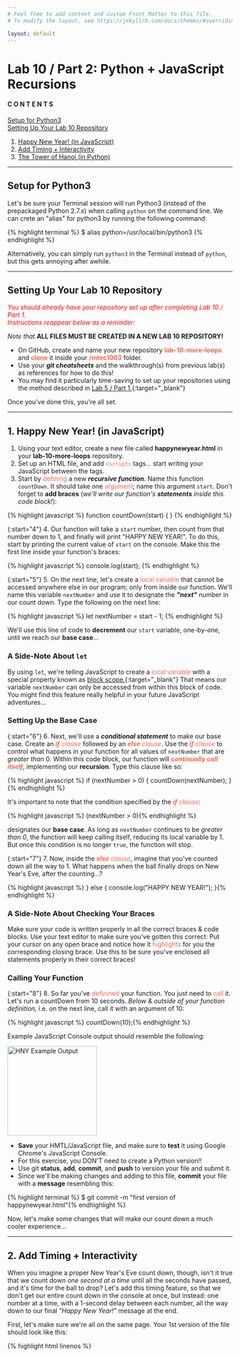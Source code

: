 ```yaml
---
# Feel free to add content and custom Front Matter to this file.
# To modify the layout, see https://jekyllrb.com/docs/themes/#overriding-theme-defaults

layout: default
---
```


<script src="https://cdn.mathjax.org/mathjax/latest/MathJax.js?config=TeX-AMS-MML_HTMLorMML" type="text/javascript"></script>
<!-- http://www.iangoodfellow.com/blog/jekyll/markdown/tex/2016/11/07/latex-in-markdown.html -->

# Lab 10 / Part 2: Python + JavaScript Recursions     

#### C O N T E N T S  
<a href="#setup">Setup for Python3</a>  
<a href="#repo">Setting Up Your Lab 10 Repository</a>
1. <a href="#hny">Happy New Year! (in JavaScript)</a>
2. <a href="#timing">Add Timing + Interactivity</a>
3. <a href="#hanoi">The Tower of Hanoi (in Python)</a>
<!-- 4. <a href="#bmi">Calculating Body Mass Index  (BMI) in Python</a> -->

* * *

<a id="setup"></a>
## Setup for Python3   

Let's be sure your Terminal session will run Python3 (instead of the prepackaged Python 2.7.x) when calling `python` on the command line. We can crete an "alias" for python3 by running the following command:  

  {% highlight terminal %}
  $ alias python=/usr/local/bin/python3 {% endhighlight %}

Alternatively, you can simply run `python3` in the Terminal instead of `python`, but this gets annoying after awhile.  

* * *  

<a id="repo"></a>
## Setting Up Your Lab 10 Repository  

<span style="color: red;">_You should already have your repository set up after completing Lab 10 / Part 1.<br>Instructions reappear below as a reminder:_</span>   

_Note that_ **ALL FILES MUST BE CREATED IN A NEW LAB 10 REPOSITORY!**  
* On GitHub, create and name your new repository <span style="color: tomato;">**lab-10-more-loops**</span> and <span style="color: tomato;">**clone**</span> it inside your <span style="color: tomato;">**/mtec1003**</span> folder.  
* Use your _**git cheatsheets**_ and the walkthrough(s) from previous lab(s) as references for how to do this!  
* You may find it particularly time-saving to set up your repositories using the method described in [Lab 5 / Part 1.](https://einbahnstrasse.github.io/Goldford-MTEC1003-OL04/labs/05/lab-05-part1-js-basics.html){:target="_blank"}  

Once you've done this, you're all set.  

* * *  

<a id="hny"></a>
## 1. Happy New Year! (in JavaScript)  

1. Using your text editor, create a new file called **happynewyear.html** in your **lab-10-more-loops** repository.  
2. Set up an HTML file, and add <span style="color: tomato;">`<script>`</span> tags… start writing your JavaScript between the tags.  
3. Start by <span style="color: tomato;">defining</span> a new _**recursive function**_. Name this function `countDown`. It should take one <span style="color: tomato;">argument</span>; name this argument `start`. Don't forget to **add braces** (_we'll write our function's **statements** inside this code block!_):  

{% highlight javascript %}
function countDown(start) {
  } {% endhighlight %}

{:start="4"}
4. Our function will take a `start` number, then count from that number down to 1, and finally will print "HAPPY NEW YEAR!". To do this, start by printing the current value of `start` on the console. Make this the first line inside your function's braces:  

{% highlight javascript %}
console.log(start); {% endhighlight %}

{:start="5"}
5. On the next line, let's create a <span style="color: tomato;">local variable</span> that cannot be accessed anywhere else in our program; only from inside our function. We'll name this variable `nextNumber` and use it to designate the _**"next"**_ number in our count down. Type the following on the next line:  

{% highlight javascript %}
let nextNumber = start - 1; {% endhighlight %}

We'll use this line of code to **decrement** our `start` variable, one-by-one, until we reach our **base case**...  

### A Side-Note About `let`  

By using `let`, we're telling JavaScript to create a <span style="color: tomato;">local variable</span> with a special property known as [block scope.](https://www.w3schools.com/js/js_let.asp){:target="_blank"} That means our variable `nextNumber` can only be accessed from within this block of code. You might find this feature really helpful in your future JavaScript adventures...  

### Setting Up the Base Case    

{:start="6"}
6. Next, we'll use a _**conditional statement**_ to make our base case. Create an <span style="color: tomato;">_**if** clause_</span> followed by an <span style="color: tomato;">_**else** clause_</span>. Use the <span style="color: tomato;">_**if** clause_</span> to control what happens in your function for all values of `nextNumber` that are _greater than_ 0. Within this code block, our function will <span style="color: tomato;">_**continually call itself**_</span>, implementing our **recursion**. Type this clause like so:  

{% highlight javascript %}
if (nextNumber > 0) {
    countDown(nextNumber);
} {% endhighlight %}

It's important to note that the condition specified by the <span style="color: tomato;">_**if** clause_</span>:  

{% highlight javascript %}
(nextNumber > 0){% endhighlight %}

designates our **base case**. As long as `nextNumber` continues to be _greater than 0_, the function will keep calling itself, reducing its local variable by 1. But once this condition is no longer `true`, the function will stop.  

{:start="7"}
7. Now, inside the <span style="color: tomato;">_**else** clause_</span>, imagine that you've counted down all the way to 1. What happens when the ball finally drops on New Year's Eve, after the counting...?

{% highlight javascript %}
} else {
  console.log("HAPPY NEW YEAR!");
}{% endhighlight %}

### A Side-Note About Checking Your Braces  

Make sure your code is written properly in all the correct braces & code blocks. Use your text editor to make sure you've gotten this correct: Put your cursor on any open brace and notice how it <span style="color: tomato;">highlights</span> for you the corresponding closing brace. Use this to be sure you've enclosed all statements properly in their correct braces!  

### Calling Your Function  

{:start="8"}
8. So far you've <span style="color: tomato;">definined</span> your function. You just need to <span style="color: tomato;">call</span> it. Let's run a countDown from 10 seconds. _Below & outside of your function definition,_ i.e. on the next line, call it with an argument of 10:  

{% highlight javascript %}
countDown(10);{% endhighlight %}

Example JavaScript Console output should resemble the following:

<img src="/Goldford-MTEC1003-OL78/assets/hny.jsconsole.output.png" alt="HNY Example Output" width="200px">  

* **Save** your HMTL/JavaScript file, and make sure to **test** it using Google Chrome's JavaScript Console.  
* For this exercise, you DON'T need to create a Python version!!  
* Use git **status**, **add**, **commit**, and **push** to version your file and submit it.  
* Since we'll be making changes and adding to this file, **commit** your file with a **message** resembling this:  

{% highlight terminal %}
$ git commit -m "first version of happynewyear.html"{% endhighlight %}

Now, let's make some changes that will make our count down a much cooler experience...

* * *

<a id="timing"></a>
## 2. Add Timing + Interactivity  

When you imagine a proper New Year's Eve count down, though, isn't it true that we count down _one second at a time_ until all the seconds have passed, and it's time for the ball to drop? Let's add this timing feature, so that we don't get our entire count down in the console at once, but instead: one number at a time, with a 1-second delay between each number, all the way down to our final _"Happy New Year!"_ message at the end.

First, let's make sure we're all on the same page. Your 1st version of the file should look like this:  

{% highlight html linenos %}
<!DOCTYPE html>
<html lang="en" dir="ltr">
  <head>
    <meta charset="utf-8">
    <title></title>
  </head>
  <body>
    <script>
      function countDown(start) {
          console.log(start);

          let nextNumber = start - 1;

          if (nextNumber > 0) {
              countDown(nextNumber);
          } else {
            console.log("HAPPY NEW YEAR!");
          }
      }
      countDown(10);
    </script>
  </body>
</html>{% endhighlight %}

If your code doesn't yet look like this, make the necessary changes & corrections to be sure it's working before moving on. <span style="color: tomato;">_Your line numbers do not have to match mine,_</span> but for ease of communication, I'll be referring to the line numbers above for the rest of this exercise...  

### Asking the User  

By now, you should remember how to ask the user for input. We want to ask the user how many seconds there are until New Year's Eve. Then, we'll **pass** this as an **argument** to our function, which will count down from a user-supplied number. _Where do you think we should ask for user input?_ If you guessed between the function definition and call, then you're right!

{:start="9"}
9. Insert a new line 20, between the function **definition** and its **call**, and ask the user for input:
  - **Declare** a new variable for this user input. You can call it `count`.
  - Set it equal to a prompt. Ask them _"How many seconds there are until New Year's Eve?"_ or something like that.
  - Don't forget to **convert** the user response to an integer.
  - You can do _all of this_ in 1 line of code. Can you think of how to do it?
10. User input will be stored inside your new variable. **Pass** this to your function **call** as its argument.
  - _(HINT: You don't need to make a new line of code for this step! You just need to change the function call, i.e. line 20.)_  
11. **Test** this by **reloading** your file in Chrome.  
  - First you should see the prompt. Enter a number.  
  - Then, your function should count down from this number. Check the Console to be sure.  
  - Reload the page and try different numbers to be sure it's working.  

* Use git **status**, **add**, **commit**, and **push** to update your file.  
* Your **commit message** can resemble this:  

{% highlight terminal %}
$ git commit -m "adding user input feature to happynewyear.html"{% endhighlight %}

### Add a Time Delay  

One last feature to add! We want the numbers to count down like we do in real life: 1 second at a time.  

{:start="12"}
12. Inside your <span style="color: tomato;">_**if** clause_</span> let's add a delay by making a change on line 15. On this line, we'll use the JavaScript function [setTimeout()](https://www.w3schools.com/jsref/met_win_settimeout.asp){:target="_blank"} to make sure our new `countDown()` function calls itself with a 1-second delay.

JavaScript's [setTimeout()](https://www.w3schools.com/jsref/met_win_settimeout.asp){:target="_blank"} function works like this:

{% highlight javascript %}
setTimeout(function, milliseconds, param1, param2, ...){% endhighlight %}

where `function` will be the name of a function to be called after a specific time delay (in our case, this will be our `countDown` function), and `milliseconds` is the time delay (for us, we're targeting 1 second, or 1000 milliseconds).

The optional parameters `param1` and `param2` are placeholders for any **arguments** we must **pass** to our named function (i.e. `countDown`).  What was that variable we passed to `countDown()` written in our original line 15? That variable will substitute `param1` in the formula above.

So, change line 15 so that it looks like this (i.e. inside your <span style="color: tomato;">_**if** clause_</span>):

{% highlight javascript %}
if (nextNumber > 0) {
    setTimeout(countDown, 1000, nextNumber);
}{% endhighlight %}

This ensures that your function calls itself _every 1 second_.  

Let's add the same delay to our final _"Happy New Year!"_ message. Inside your <span style="color: tomato;">_**else** clause_</span>, change line 17 to the following:  

{% highlight javascript %}
} else {
  setTimeout(function(){console.log("HAPPY NEW YEAR!");}, 1000, nextNumber);
}{% endhighlight %}

We've just **defined** a function inside the `setTimeout()` function: instead of naming a pre-existing function as the first argument to `setTimeout()`, now we've just included our original print message as its own function!  

Now, when you test your function, it should not only count down from a user-defined number of seconds; it should post each message to the console with a 1-second delay!  

* **Save** your HMTL/JavaScript file, and make sure to **test** it using Google Chrome's JavaScript Console.  
* For this exercise, you DON'T need to create a Python version!!  
* Use git **status**, **add**, **commit**, and **push** to version your file and submit it.  
* Your **commit message** can resemble this:  

{% highlight terminal %}
$ git commit -m "adding timing feature to happynewyear.html"{% endhighlight %}

* * *  

<a id="hanoi"></a>
## 3. The Tower of Hanoi (in Python)  

By now you should have watched a lovely video by Professor Thorsten Altenkirch, explaining the [Tower of Hanoi](https://en.wikipedia.org/wiki/Tower_of_Hanoi){:target="_blank"} problem and how to implement it in Python:  

<iframe src="https://www.youtube.com/embed/8lhxIOAfDss" width="560" height="315" frameborder="0"></iframe>

Your task : <span style="color: tomato;">transcribe the Python code in this video into a working Python script.</span> Fortunately, the examples given in the video are very clear, so you should be able to watch the video again and simply type out the same code you see on your screen.

_(In the video, Prof. Altenkirch uses [Jupyter Notebook](https://jupyter.org/){:target="_blank"} to write Python in the browser, but <span style="color: tomato;">you don't need Jupyter to write your code!</span> Just like the other Python files you create for this class, make your transcription in your text editor, then debug in the Terminal.)_

So, create a new file in your text editor called **hanoi.py** and start typing the code you learn from the video. Be sure to include function **definitions** for `move()` and `hanoi()`, and don't forget a **base case** inside your `hanoi()` function!  

Your last line should **call** the `hanoi()` function exactly as he's done in the video (i.e. using the same arguments: 4, "A", "B", "C"), and should produce the following output when you run it in Terminal:  

{% highlight terminal %}
$ python3 /path/to/hanoi.py
Move disc from A to B!
Move disc from A to C!
Move disc from B to C!
Move disc from A to B!
Move disc from C to A!
Move disc from C to B!
Move disc from A to B!
Move disc from A to C!
Move disc from B to C!
Move disc from B to A!
Move disc from C to A!
Move disc from B to C!
Move disc from A to B!
Move disc from A to C!
Move disc from B to C!{% endhighlight %}

* **Save** your Python file, and make sure to **test** it on your Terminal's command line.  
* For this exercise, you DON'T need to create a JavaScript version!!  
* Use git **status**, **add**, **commit**, and **push** to version your file and submit it.  

* * *

Make sure all your files are included in your **lab-10-more-loops** repo folder, and don't forget to **add**, **commit**, and **push** any additional changes! Use your [_git cheatsheet_ (from lab 3)](/Goldford-MTEC1003-OL04/labs/03/lab-03-git-intro.html){:target="_blank"} if you need it!  

At the end of Lab 10 / Part 2, your **lab-10-more-loops** folder should include the following files:  
  * gimmymynumber.html
  * gimmymynumber.py
  * whichfloor.html
  * whichfloor.py
  * happynewyear.v01.html
  * happynewyear.v02.html _(no Python versions of "Happy New Year!")_
  * hanoi.py _(no JavaScript version of the Tower of Hanoi example. Just transcribe the code from the video and test it in your Terminal.)_

* * *
